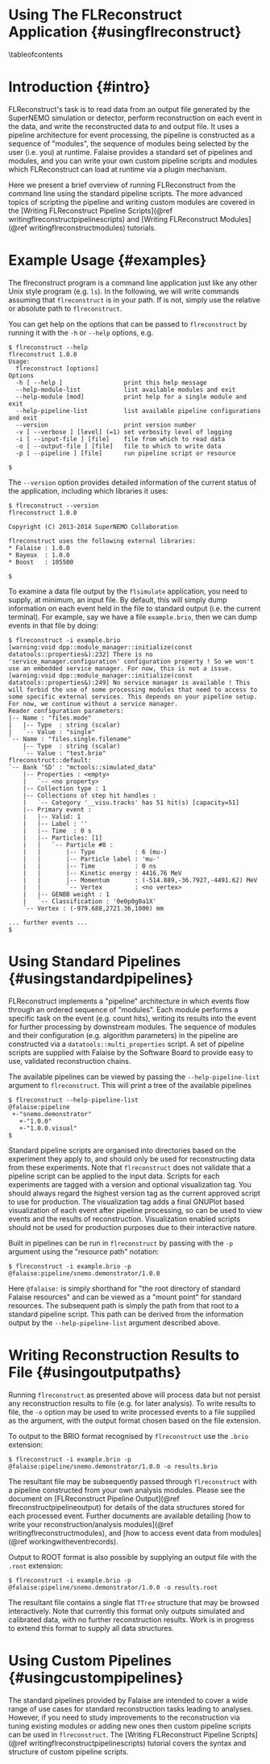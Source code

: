 Using The FLReconstruct Application {#usingflreconstruct}
===================================

\tableofcontents

Introduction {#intro}
============
FLReconstruct's task is to read data from an output file generated by
the SuperNEMO simulation or detector, perform reconstruction on each event
in the data, and write the reconstructed data to and output file.
It uses a pipeline architecture for event processing, the pipeline
is constructed as a sequence of "modules", the sequence of modules being
selected by the user (i.e. you) at runtime. Falaise provides a standard
set of pipelines and modules, and you can write your own custom pipeline
scripts and modules which FLReconstruct can load at runtime via a plugin
mechanism.

Here we present a brief overview of running FLReconstruct from the
command line using the standard pipeline scripts. The more advanced topics
of scripting the pipeline and writing custom modules are covered in the
[Writing FLReconstruct Pipeline Scripts](@ref writingflreconstructpipelinescripts) and [Writing FLReconstruct Modules](@ref writingflreconstructmodules)
tutorials.

Example Usage {#examples}
=============
The flreconstruct program is a command line application just like any
other Unix style program (e.g. `ls`). In the following, we will
write commands assuming that `flreconstruct` is in your path. If is not,
simply use the relative or absolute path to `flreconstruct`.

You can get help on the options that can be passed to `flreconstruct`
by running it with the `-h` or `--help` options, e.g.

~~~~~
$ flreconstruct --help
flreconstruct 1.0.0
Usage:
  flreconstruct [options]
Options
  -h [ --help ]                 print this help message
  --help-module-list            list available modules and exit
  --help-module [mod]           print help for a single module and exit
  --help-pipeline-list          list available pipeline configurations and exit
  --version                     print version number
  -v [ --verbose ] [level] (=1) set verbosity level of logging
  -i [ --input-file ] [file]    file from which to read data
  -o [ --output-file ] [file]   file to which to write data
  -p [ --pipeline ] [file]      run pipeline script or resource

$
~~~~~

The `--version` option provides detailed information of the current
status of the application, including which libraries it uses:

~~~~~
$ flreconstruct --version
flreconstruct 1.0.0

Copyright (C) 2013-2014 SuperNEMO Collaboration

flreconstruct uses the following external libraries:
* Falaise : 1.0.0
* Bayeux  : 1.0.0
* Boost   : 105500

$
~~~~~

To examine a data file output by the `flsimulate` application, you
need to supply, at minimum, an input file. By default, this will simply
dump information on each event held in the file to standard output (i.e.
the current terminal). For example, say we have a file `example.brio`,
then we can dump events in that file by doing:

~~~~~
$ flreconstruct -i example.brio
[warning:void dpp::module_manager::initialize(const datatools::properties&):232] There is no 'service_manager.configuration' configuration property ! So we won't use an embedded service manager. For now, this is not a issue.
[warning:void dpp::module_manager::initialize(const datatools::properties&):249] No service manager is available ! This will forbid the use of some processing modules that need to access to some specific external services. This depends on your pipeline setup. For now, we continue without a service manager.
Reader configuration parameters:
|-- Name : "files.mode"
|   |-- Type  : string (scalar)
|   `-- Value : "single"
`-- Name : "files.single.filename"
    |-- Type  : string (scalar)
    `-- Value : "test.brio"
flreconstruct::default:
`-- Bank 'SD' : "mctools::simulated_data"
    |-- Properties : <empty>
    |   `-- <no property>
    |-- Collection type : 1
    |-- Collections of step hit handles :
    |   `-- Category '__visu.tracks' has 51 hit(s) [capacity=51]
    |-- Primary event :
    |   |-- Valid: 1
    |   |-- Label : ''
    |   |-- Time  : 0 s
    |   |-- Particles: [1]
    |   |   `-- Particle #0 :
    |   |       |-- Type           : 6 (mu-)
    |   |       |-- Particle label : 'mu-'
    |   |       |-- Time           : 0 ns
    |   |       |-- Kinetic energy : 4416.76 MeV
    |   |       |-- Momentum       : (-514.889,-36.7927,-4491.62) MeV
    |   |       `-- Vertex         : <no vertex>
    |   |-- GENBB weight : 1
    |   `-- Classification : '0e0p0g0a1X'
    `-- Vertex : (-979.688,2721.36,1000) mm

... further events ...
$
~~~~~


Using Standard Pipelines {#usingstandardpipelines}
========================
FLReconstruct implements a "pipeline" architecture in which events flow
through an ordered sequence of "modules". Each module performs a specific
task on the event (e.g. count hits), writing its results into the event
for further processing by downstream modules. The sequence of modules
and their configuration (e.g. algorithm parameters) in the pipeline
are constructed via a `datatools::multi_properties` script. A set of
pipeline scripts are supplied with Falaise by the Software Board
to provide easy to use, validated reconstruction chains.

The available pipelines can be viewed by passing the `--help-pipeline-list`
argument to `flreconstruct`. This will print a tree of the available
pipelines

~~~~~
$ flreconstruct --help-pipeline-list
@falaise:pipeline
 +-"snemo.demonstrator"
   +-"1.0.0"
   +-"1.0.0.visual"
$
~~~~~

Standard pipeline scripts are organised into directories based on the
experiment they apply to, and should only be used for reconstructing
data from these experiments. Note that `flreconstruct` does not validate
that a pipeline script can be applied to the input data. Scripts for
each experiments are tagged with a version and optional visualization tag.
You should always regard the highest version tag as the current approved
script to use for production.
The visualization tag adds a final GNUPlot based visualization of each
event after pipeline processing, so can be used to view events and
the results of reconstruction. Visualization enabled scripts should not
be used for production purposes due to their interactive nature.

Built in pipelines can be run in `flreconstruct` by passing with the `-p`
argument using the "resource path" notation:

~~~~~
$ flreconstruct -i example.brio -p @falaise:pipeline/snemo.demonstrator/1.0.0
~~~~~

Here `@falaise:` is simply shorthand for "the root directory of standard
Falaise resources" and can be viewed as a "mount point" for standard
resources. The subsequent path is simply the path from that root to a
standard pipeline script. This path can be derived from the information
output by the `--help-pipeline-list` argument described above.


Writing Reconstruction Results to File {#usingoutputpaths}
======================================
Running `flreconstruct` as presented above will process data but not
persist any reconstruction results to file (e.g. for later analysis).
To write results to file, the `-o` option may be used to write processed
events to a file supplied as the argument, with the output format chosen
based on the file extension.

To output to the BRIO format recognised by `flreconstruct` use the `.brio`
extension:

~~~~~
$ flreconstruct -i example.brio -p @falaise:pipeline/snemo.demonstrator/1.0.0 -o results.brio
~~~~~

The resultant file may be subsequently passed through
`flreconstruct` with a pipeline constructed from your own analysis
modules. Please see the document on [FLReconstruct Pipeline Output](@ref flreconstructpipelineoutput)
for details of the data structures stored for each processed event.
Further documents are available detailing [how to write your reconstruction/analysis modules](@ref writingflreconstructmodules), and
[how to access event data from modules](@ref workingwitheventrecords).

Output to ROOT format is also possible by supplying an output file with
the `.root` extension:

~~~~~
$ flreconstruct -i example.brio -p @falaise:pipeline/snemo.demonstrator/1.0.0 -o results.root
~~~~~

The resultant file contains a single flat `TTree` structure that may be
browsed interactively. Note that currently this format only outputs
simulated and calibrated data, with no further reconstruction results.
Work is in progress to extend this format to supply all data structures.


Using Custom Pipelines {#usingcustompipelines}
========================
The standard pipelines provided by Falaise are intended to cover a wide
range of use cases for standard reconstruction tasks leading to analyses.
However, if you need to study improvements to the reconstruction via tuning
existing modules or adding new ones then custom pipeline scripts can be
used in `flreconstruct`. The
[Writing FLReconstruct Pipeline Scripts](@ref writingflreconstructpipelinescripts) tutorial covers the syntax and structure of custom pipeline scripts.

